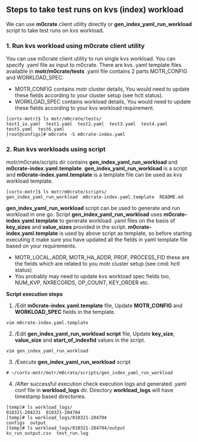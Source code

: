 ## Steps to take test runs on kvs (index) workload
We can use __m0crate__ client utility directly or __gen_index_yaml_run_workload__ script to take test runs on kvs workload.

### 1.  Run kvs workload using m0crate client utility

You can use m0crate client utility to run single kvs workload.  You can specify .yaml file as input to  m0crate.
There are kvs .yaml template files available in __motr/m0crate/tests__ .yaml file contains 2 parts MOTR_CONFIG and WORKLOAD_SPEC.

*   MOTR_CONFIG contains motr cluster details, You would need to update these fields according to your cluster setup (see hctl status).
*   WORKLOAD_SPEC contains workload details, You would need to update these fields according to your kvs workload requirement.

```shell
[cortx-motr]$ ls motr/m0crate/tests/
test1_io.yaml  test1.yaml  test2.yaml  test3.yaml  test4.yaml  test5.yaml  test6.yaml
[root@configs]# m0crate -S m0crate-index.yaml
```

### 2. Run kvs workloads using script
motr/m0crate/scripts dir contains __gen_index_yaml_run_workload__ and __m0crate-index.yaml.template__. __gen_index_yaml_run_workload__ is a script and __m0crate-index.yaml.template__ is a template file can be used as kvs workload template.

```shell
[cortx-motr]$ ls motr/m0crate/scripts/
gen_index_yaml_run_workload  m0crate-index.yaml.template  README.md
```

__gen_index_yaml_run_workload__ script can be used to generate and run workload in one go. Script __gen_index_yaml_run_workload__ uses __m0crate-index.yaml.template__ to generate workload  .yaml files on the basis of __key_sizes__ and __value_sizes__ provided in the script.
__m0crate-index.yaml.template__ is used by above script as template, so before starting executing it make sure you have updated all the fields in yaml template file based on your requirements.

*   MOTR_LOCAL_ADDR, MOTR_HA_ADDR, PROF, PROCESS_FID these are the fields which are related to you motr cluster setup (see cmd: hctl status)
*   You probably may need to update kvs workload spec fields too, NUM_KVP, NXRECORDS, OP_COUNT, KEY_ORDER etc.

__Script execution steps__

1.  /Edit __m0crate-index.yaml.template__ file, Update __MOTR_CONFIG__ and __WORKLOAD_SPEC__ fields in the template.

```shell
vim m0crate-index.yaml.template
```

2.  /Edit __gen_index_yaml_run_workload script__ file, Update __key_size__, __value_size__ and __start_of_indexfid__ values in the script.

```shell
vim gen_index_yaml_run_workload
```

3.  /Execute __gen_index_yaml_run_workload__ script

```shell
# ~/cortx-motr/motr/m0crate/scripts/gen_index_yaml_run_workload
```

4.  /After successful execution check execution logs and generated .yaml conf file in __workload_logs__ dir. Directory __workload_logs__ will have timestamp based directories.

```shell
[temp]# ls workload_logs/
010321-204231  010321-204704
[temp]# ls workload_logs/010321-204704
configs  output
[temp]# ls workload_logs/010321-204704/output
kv_run_output.csv  test_run.log
```

